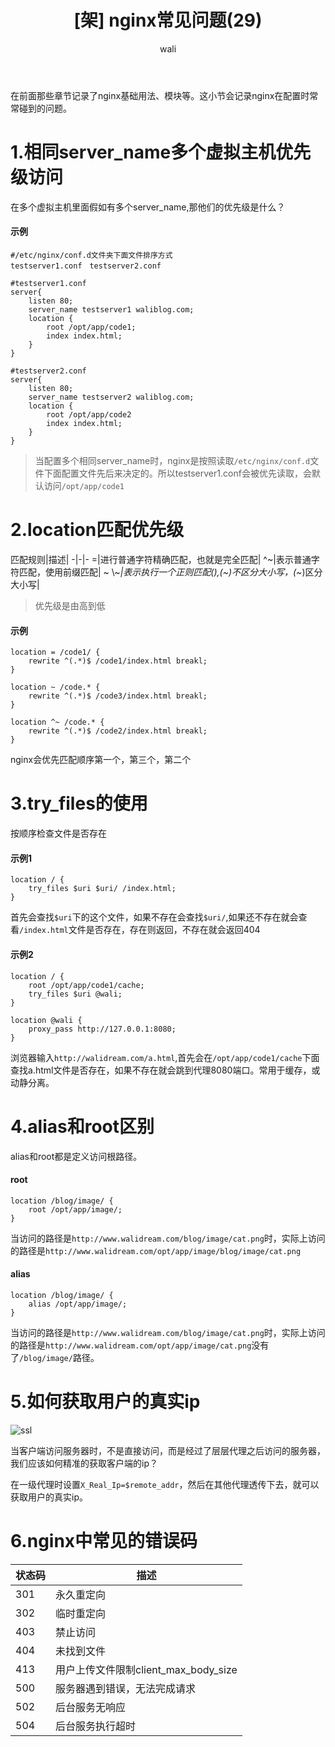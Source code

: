 ﻿---
layout: post
title: '[架] nginx常见问题(29)'  #标题
tagline:  简单记录nginx在配置时常常碰到的问题
category: nginx      #分类
author: wali    #作者
tag: nginx     #标签
ghurl:        #github url
ghurl_zip:    #github zip下载
comments: true

post_nav: ["1.相同server_name多个虚拟主机优先级访问","2.location匹配优先级","3.try_files的使用","4.alias和root区别","5.如何获取用户的真实ip","6.nginx中常见的错误码"]
group_tag: nginx教程
---

在前面那些章节记录了nginx基础用法、模块等。这小节会记录nginx在配置时常常碰到的问题。

# 1.相同server_name多个虚拟主机优先级访问

在多个虚拟主机里面假如有多个server_name,那他们的优先级是什么？

#### 示例

```nginx
#/etc/nginx/conf.d文件夹下面文件排序方式
testserver1.conf　testserver2.conf

#testserver1.conf
server{
	listen 80;
	server_name testserver1 waliblog.com;
	location {
		root /opt/app/code1;
		index index.html;
	}
}

#testserver2.conf
server{
	listen 80;
	server_name testserver2 waliblog.com;
	location {
		root /opt/app/code2
		index index.html;
	}
}
```

>当配置多个相同server_name时，nginx是按照读取`/etc/nginx/conf.d`文件下面配置文件先后来决定的。所以testserver1.conf会被优先读取，会默认访问`/opt/app/code1`


# 2.location匹配优先级

匹配规则|描述|
-|-|-
=|进行普通字符精确匹配，也就是完全匹配|
^~|表示普通字符匹配，使用前缀匹配|
~ \\~*|表示执行一个正则匹配(),(~)不区分大小写，(~*)区分大小写|

>优先级是由高到低

#### 示例

```nginx
location = /code1/ {
	rewrite ^(.*)$ /code1/index.html breakl;
}

location ~ /code.* {
	rewrite ^(.*)$ /code3/index.html breakl;
}

location ^~ /code.* {
	rewrite ^(.*)$ /code2/index.html breakl;
}
```

nginx会优先匹配顺序第一个，第三个，第二个


# 3.try_files的使用

按顺序检查文件是否存在

#### 示例1

```nginx
location / {
	try_files $uri $uri/ /index.html;
}
```

首先会查找`$uri`下的这个文件，如果不存在会查找`$uri/`,如果还不存在就会查看`/index.html`文件是否存在，存在则返回，不存在就会返回404

#### 示例2

```nginx
location / {
	root /opt/app/code1/cache;
	try_files $uri @wali;
}

location @wali {
	proxy_pass http://127.0.0.1:8080;
}
```

浏览器输入`http://walidream.com/a.html`,首先会在`/opt/app/code1/cache`下面查找a.html文件是否存在，如果不存在就会跳到代理8080端口。常用于缓存，或动静分离。

# 4.alias和root区别

alias和root都是定义访问根路径。

#### root
```nginx
location /blog/image/ {
	root /opt/app/image/;
}
```

当访问的路径是`http://www.walidream.com/blog/image/cat.png`时，实际上访问的路径是`http://www.walidream.com/opt/app/image/blog/image/cat.png`

#### alias

```nginx
location /blog/image/ {
	alias /opt/app/image/;
}
```
当访问的路径是`http://www.walidream.com/blog/image/cat.png`时，实际上访问的路径是`http://www.walidream.com/opt/app/image/cat.png`没有了`/blog/image/`路径。


# 5.如何获取用户的真实ip

![ssl](http://walidream.com:9999/blogImage/nginx/nginx_61.jpg)

当客户端访问服务器时，不是直接访问，而是经过了层层代理之后访问的服务器，我们应该如何精准的获取客户端的ip？

在一级代理时设置`X_Real_Ip=$remote_addr`，然后在其他代理透传下去，就可以获取用户的真实ip。

# 6.nginx中常见的错误码

状态码|描述|
-|-
301|永久重定向|
302|临时重定向|
403|禁止访问|
404|未找到文件|
413|用户上传文件限制client_max_body_size|
500|服务器遇到错误，无法完成请求|
502|后台服务无响应|
504|后台服务执行超时|





































































